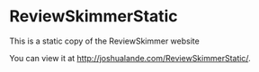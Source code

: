 ReviewSkimmerStatic
===================

This is a static copy of the ReviewSkimmer website

You can view it at http://joshualande.com/ReviewSkimmerStatic/.
